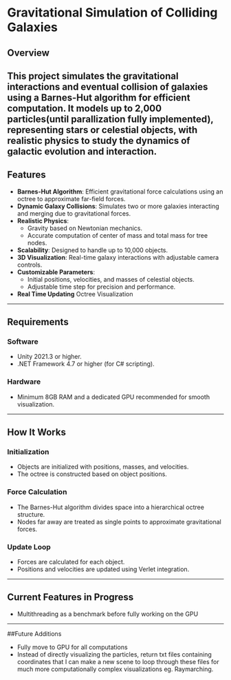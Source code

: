 # Gravitational Simulation of Colliding Galaxies

## Overview
This project simulates the gravitational interactions and eventual collision of galaxies using a **Barnes-Hut algorithm** for efficient computation. It models up to **2,000 particles**(until parallization fully implemented), representing stars or celestial objects, with realistic physics to study the dynamics of galactic evolution and interaction.
---

## Features
- **Barnes-Hut Algorithm**: Efficient gravitational force calculations using an octree to approximate far-field forces.
- **Dynamic Galaxy Collisions**: Simulates two or more galaxies interacting and merging due to gravitational forces.
- **Realistic Physics**:
  - Gravity based on Newtonian mechanics.
  - Accurate computation of center of mass and total mass for tree nodes.
- **Scalability**: Designed to handle up to 10,000 objects.
- **3D Visualization**: Real-time galaxy interactions with adjustable camera controls.
- **Customizable Parameters**:
  - Initial positions, velocities, and masses of celestial objects.
  - Adjustable time step for precision and performance.
- **Real Time Updating** Octree Visualization

---

## Requirements

### Software
- Unity 2021.3 or higher.
- .NET Framework 4.7 or higher (for C# scripting).

### Hardware
- Minimum 8GB RAM and a dedicated GPU recommended for smooth visualization.

---

## How It Works

### Initialization
- Objects are initialized with positions, masses, and velocities.
- The octree is constructed based on object positions.

### Force Calculation
- The Barnes-Hut algorithm divides space into a hierarchical octree structure.
- Nodes far away are treated as single points to approximate gravitational forces.

### Update Loop
- Forces are calculated for each object.
- Positions and velocities are updated using Verlet integration.
---
## Current Features in Progress
- Multithreading as a benchmark before fully working on the GPU
---
##Future Additions
- Fully move to GPU for all computations
- Instead of directly visualizing the particles, return txt files containing coordinates that I can make a new scene to loop through these files for much more computationally complex visualizations eg. Raymarching.
